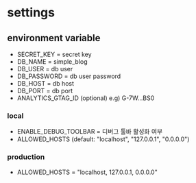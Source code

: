 # settings


## environment variable


- SECRET_KEY = secret key
- DB_NAME = simple_blog
- DB_USER = db user
- DB_PASSWORD = db user password
- DB_HOST = db host
- DB_PORT = db port
- ANALYTICS_GTAG_ID (optional) e.g) G-7W...BS0

### local
- ENABLE_DEBUG_TOOLBAR = 디버그 툴바 활성화 여부
- ALLOWED_HOSTS (default: "localhost", "127.0.0.1", "0.0.0.0")

### production

- ALLOWED_HOSTS = "localhost, 127.0.0.1, 0.0.0.0"
